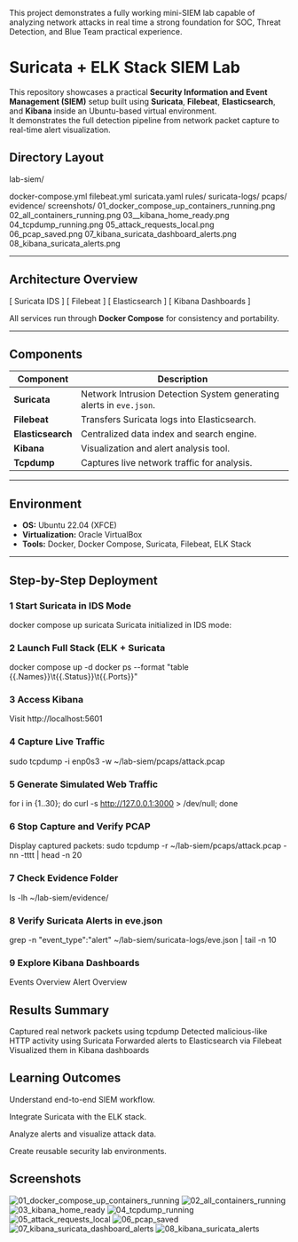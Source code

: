 
This project demonstrates a fully working mini-SIEM lab capable of analyzing network attacks in real time
a strong foundation for SOC, Threat Detection, and Blue Team practical experience.


# Suricata + ELK Stack SIEM Lab

This repository showcases a practical **Security Information and Event Management (SIEM)** setup built using **Suricata**, **Filebeat**, **Elasticsearch**, and **Kibana** inside an Ubuntu-based virtual environment.  
It demonstrates the full detection pipeline from network packet capture to real-time alert visualization.

## Directory Layout

lab-siem/

docker-compose.yml
filebeat.yml
suricata.yaml
rules/
suricata-logs/
pcaps/
evidence/
screenshots/
      01_docker_compose_up_containers_running.png
      02_all_containers_running.png
      03__kibana_home_ready.png
      04_tcpdump_running.png
      05_attack_requests_local.png
      06_pcap_saved.png
      07_kibana_suricata_dashboard_alerts.png
      08_kibana_suricata_alerts.png

---

##  Architecture Overview
[ Suricata IDS ]  [ Filebeat ]  [ Elasticsearch ]  [ Kibana Dashboards ]

All services run through **Docker Compose** for consistency and portability.

---

## Components

| Component | Description |
|------------|-------------|
| **Suricata** | Network Intrusion Detection System generating alerts in `eve.json`. |
| **Filebeat** | Transfers Suricata logs into Elasticsearch. |
| **Elasticsearch** | Centralized data index and search engine. |
| **Kibana** | Visualization and alert analysis tool. |
| **Tcpdump** | Captures live network traffic for analysis. |

---

## Environment

- **OS:** Ubuntu 22.04 (XFCE)
- **Virtualization:** Oracle VirtualBox
- **Tools:** Docker, Docker Compose, Suricata, Filebeat, ELK Stack

---

## Step-by-Step Deployment

### 1 Start Suricata in IDS Mode
docker compose up suricata
Suricata initialized in IDS mode:
### 2 Launch Full Stack (ELK + Suricata
docker compose up -d
docker ps --format "table {{.Names}}\t{{.Status}}\t{{.Ports}}"
### 3 Access Kibana
Visit http://localhost:5601
### 4 Capture Live Traffic
sudo tcpdump -i enp0s3 -w ~/lab-siem/pcaps/attack.pcap
### 5 Generate Simulated Web Traffic
for i in {1..30}; do curl -s http://127.0.0.1:3000 > /dev/null; done
### 6 Stop Capture and Verify PCAP
Display captured packets:  sudo tcpdump -r ~/lab-siem/pcaps/attack.pcap -nn -tttt | head -n 20
### 7 Check Evidence Folder
ls -lh ~/lab-siem/evidence/
### 8 Verify Suricata Alerts in eve.json
grep -n "event_type\":\"alert" ~/lab-siem/suricata-logs/eve.json | tail -n 10
### 9 Explore Kibana Dashboards
Events Overview
Alert Overview

## Results Summary
Captured real network packets using tcpdump
Detected malicious-like HTTP activity using Suricata
Forwarded alerts to Elasticsearch via Filebeat
Visualized them in Kibana dashboards

## Learning Outcomes

Understand end-to-end SIEM workflow.

Integrate Suricata with the ELK stack.

Analyze alerts and visualize attack data.

Create reusable security lab environments.



## Screenshots

![01_docker_compose_up_containers_running](https://github.com/user-attachments/assets/47e95e13-8a1b-4040-98c4-86d8ae61e0db)
![02_all_containers_running](https://github.com/user-attachments/assets/8c9f21f7-d727-40f9-bdb7-ac2cd113044b)
![03_kibana_home_ready](https://github.com/user-attachments/assets/6ff8e0a6-ba5f-4970-ba8e-c5b5d83c3fed)
![04_tcpdump_running](https://github.com/user-attachments/assets/94b6f416-7945-4092-8873-9735c2c91591)
![05_attack_requests_local](https://github.com/user-attachments/assets/3876a978-2e57-4712-aa42-8e0f2cbdb6df)
![06_pcap_saved](https://github.com/user-attachments/assets/6fc694a3-a0e7-46e0-9aa9-dc2c49b59e48)
![07_kibana_suricata_dashboard_alerts](https://github.com/user-attachments/assets/e44ad1b4-7ed9-4d33-9fdb-69d840212b76)
![08_kibana_suricata_alerts](https://github.com/user-attachments/assets/b8c90860-ee90-483e-9e0b-8abd35ffe59b)



